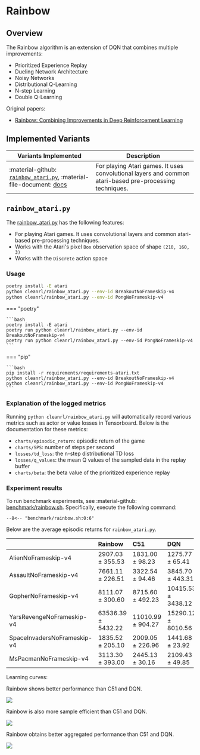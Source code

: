 # Rainbow

## Overview

The Rainbow algorithm is an extension of DQN that combines multiple improvements:

* Prioritized Experience Replay
* Dueling Network Architecture
* Noisy Networks
* Distributional Q-Learning
* N-step Learning
* Double Q-Learning

Original papers: 

* [Rainbow: Combining Improvements in Deep Reinforcement Learning](https://arxiv.org/abs/1710.02298)

## Implemented Variants

| Variants Implemented      | Description |
| ----------- | ----------- |
| :material-github: [`rainbow_atari.py`](https://github.com/vwxyzjn/cleanrl/blob/master/cleanrl/rainbow_atari.py), :material-file-document: [docs](/rl-algorithms/rainbow/#rainbow_ataripy) |  For playing Atari games. It uses convolutional layers and common atari-based pre-processing techniques. |


## `rainbow_atari.py`

The [rainbow_atari.py](https://github.com/vwxyzjn/cleanrl/blob/master/cleanrl/rainbow_atari.py) has the following features:

* For playing Atari games. It uses convolutional layers and common atari-based pre-processing techniques.
* Works with the Atari's pixel `Box` observation space of shape `(210, 160, 3)`
* Works with the `Discrete` action space

### Usage

```bash
poetry install -E atari
python cleanrl/rainbow_atari.py --env-id BreakoutNoFrameskip-v4
python cleanrl/rainbow_atari.py --env-id PongNoFrameskip-v4
```

=== "poetry"

    ```bash
    poetry install -E atari
    poetry run python cleanrl/rainbow_atari.py --env-id BreakoutNoFrameskip-v4
    poetry run python cleanrl/rainbow_atari.py --env-id PongNoFrameskip-v4
    ```

=== "pip"

    ```bash
    pip install -r requirements/requirements-atari.txt
    python cleanrl/rainbow_atari.py --env-id BreakoutNoFrameskip-v4
    python cleanrl/rainbow_atari.py --env-id PongNoFrameskip-v4
    ```


### Explanation of the logged metrics

Running `python cleanrl/rainbow_atari.py` will automatically record various metrics such as actor or value losses in Tensorboard. Below is the documentation for these metrics:

* `charts/episodic_return`: episodic return of the game
* `charts/SPS`: number of steps per second
* `losses/td_loss`: the n-step distributional TD loss
* `losses/q_values`: the mean Q values of the sampled data in the replay buffer
* `charts/beta`: the beta value of the prioritized experience replay

### Experiment results

To run benchmark experiments, see :material-github: [benchmark/rainbow.sh](https://github.com/vwxyzjn/cleanrl/blob/master/benchmark/rainbow.sh). Specifically, execute the following command:

``` title="benchmark/rainbow.sh" linenums="1"
--8<-- "benchmark/rainbow.sh:0:6"
```

Below are the average episodic returns for `rainbow_atari.py`. 

|                             | Rainbow   | C51   | DQN   |
|:----------------------------|:----------------------------------------|:------------------------------------|:------------------------------------|
| AlienNoFrameskip-v4         | 2907.03 ± 355.53                        | 1831.00 ± 98.23                     | 1275.77 ± 65.41                     |
| AssaultNoFrameskip-v4       | 7661.11 ± 226.51                        | 3322.54 ± 94.46                     | 3845.70 ± 443.31                    |
| GopherNoFrameskip-v4        | 8111.07 ± 300.60                        | 8715.60 ± 492.23                    | 10415.53 ± 3438.12                  |
| YarsRevengeNoFrameskip-v4   | 63536.39 ± 5432.22                      | 11010.99 ± 904.27                   | 15290.12 ± 8010.56                  |
| SpaceInvadersNoFrameskip-v4 | 1835.52 ± 205.10                        | 2009.05 ± 226.96                    | 1441.68 ± 23.92                     |
| MsPacmanNoFrameskip-v4      | 3113.30 ± 393.00                        | 2445.13 ± 30.16                     | 2109.43 ± 49.85                     |


Learning curves:

Rainbow shows better performance than C51 and DQN.
<div class="grid-container">
<img src="../rainbow/rainbow_env_curves.png">
</div>

Rainbow is also more sample efficient than C51 and DQN.

<div class="grid-container">
<img src="../rainbow/rainbow_sample_eff.png">
</div>

Rainbow obtains better aggregated performance than C51 and DQN.
<div class="grid-container">
<img src="../rainbow/rainbow_c51_dqn_bars.png">
</div>

<!-- Tracked experiments:

<iframe src="https://wandb.ai/rogercreus/rainbow?nw=nwuserrogercreus" style="width:100%; height:500px" title="CleanRL Rainbow + Atari Tracked Experiments"></iframe> -->


[^1]: Hessel, M., Modayil, J., Hasselt, H.V., Schaul, T., Ostrovski, G., Dabney, W., Horgan, D., Piot, B., Azar, M.G., & Silver, D. (2018). Rainbow: Combining Improvements in Deep Reinforcement Learning. AAAI.